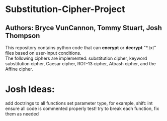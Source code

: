 # Substitution-Cipher-Project
## Authors: Bryce VunCannon, Tommy Stuart, Josh Thompson


This repository contains python code that can **encrypt** or **decrypt** "*.txt" files based on user-input conditions.  
The following ciphers are implemented: substitution cipher, keyword substitution cipher, Caesar cipher, ROT-13 cipher, Atbash cipher, and the Affine cipher. 

# Josh Ideas:
add doctrings to all functions
set parameter type, for example, shift: int
ensure all code is commented properly
test! try to break each function, fix them as needed
